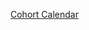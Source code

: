 [Cohort Calendar](https://docs.google.com/spreadsheets/d/1inT66J1eLcZS8AYgKp_pesi6Nbpi8gCtXeZXZ5Midlo/edit#gid=0)
